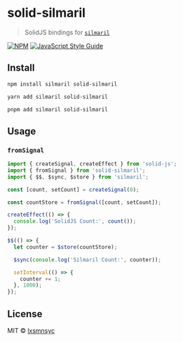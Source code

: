 # solid-silmaril

> SolidJS bindings for [`silmaril`](https://github.com/lxsmnsyc/silmaril)

[![NPM](https://img.shields.io/npm/v/solid-silmaril.svg)](https://www.npmjs.com/package/solid-silmaril) [![JavaScript Style Guide](https://badgen.net/badge/code%20style/airbnb/ff5a5f?icon=airbnb)](https://github.com/airbnb/javascript)

## Install

```bash
npm install silmaril solid-silmaril
```

```bash
yarn add silmaril solid-silmaril
```

```bash
pnpm add silmaril solid-silmaril
```

## Usage

### `fromSignal`

```js
import { createSignal, createEffect } from 'solid-js';
import { fromSignal } from 'solid-silmaril';
import { $$, $sync, $store } from 'silmaril';

const [count, setCount] = createSignal(0);

const countStore = fromSignal([count, setCount]);

createEffect(() => {
  console.log('SolidJS Count:', count());
});

$$(() => {
  let counter = $store(countStore);

  $sync(console.log('Silmaril Count:', counter));

  setInterval(() => {
    counter += 1;
  }, 1000);
});
```

## License

MIT © [lxsmnsyc](https://github.com/lxsmnsyc)
